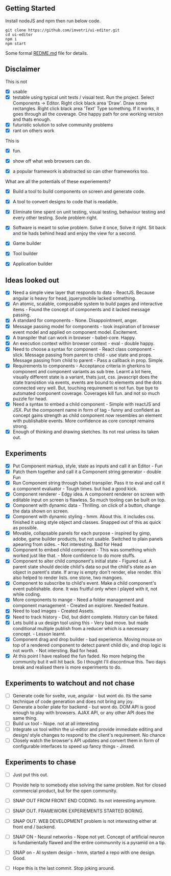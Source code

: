 
## Getting Started
Install nodeJS and npm then run below code.

```
git clone https://github.com/imvetri/ui-editor.git
cd ui-editor
npm i
npm start

```

Some formal [REDME.md](REDME.md) file for details.

## Disclaimer

This is not 

- [x] usable
- [x] testable using typical unit tests / visual test. Run the project. Select Components -> Editor. Right click black area 'Draw'. Draw some rectangles. Right click black area 'Text' Type something. If it works, it goes through all the coverage. One happy path for one working version and thats enough.  
- [x] futuristic solution to solve community problems
- [x] rant on others work

This is

- [x] fun.
- [x] show off what web browsers can do.
- [x] a popular framework is abstracted so can other frameworks too. 


What are all the potentials of these experiements?

- [x] Build a tool to build components on screen and generate code. 
- [x] A tool to convert designs to code that is readable.
- [x] Eliminate time spent on unit testing, visual testing, behaviour testing and every other testing. Sovle problem right.
- [x] Software is meant to solve problem. Solve it once, Solve it right. Sit back and tie hads behind head and enjoy the view for a second. 
- [x] Game builder
- [x] Tool builder
- [x] Application builder


## Ideas looked out

- [x] Need a simple view layer that responds to data - ReactJS. Because angular is heavy for head, jquerymobile lacked something.
- [x] An atomic, scalable, composable system to build pages and interactive items - Found the concept of components and it lacked message passing.
- [x] A standard for components - None. Disappointment, anger.
- [x] Message passing model for components - took inspiration of browser event model and applied on component model. Excitement.
- [x] A transpiler that can work in browser - babel-core. Happy.
- [x] An execution context within browser context - eval - double happy.
- [x] Need to choose a syntax for component - React class component - slick. Message passing from parent to child - use state and props. Message passing from child to parent - Pass a callback in prop. Simple.
- [x] Requirements to components - Acceptance criteria in gherkins to component and component variants as sub tree. Learnt a lot here, visually different state is a variant, thats just, css. javascript does the state transistion via events, events are bound to elements and the dots connected very well. But, touching requirement is not fun. bye bye to automated component coverage. Coverages kill fun. and not so much puzzle for head.
- [x] Need a syntax to embed a child component - Simple with reactJS and JSX. Put the component name in form of tag - funny and confident as concept gains strength as child component now resembles an element with publishable events. More confidence as core concept remains strong.
- [x] Enough of thinking and drawing sketches. Its not real unless its taken out.

## Experiments

- [x] Put Component markup, style, state as inputs and call it an Editor - Fun
- [x] Patch them together and call it a Component string generator - double Fun
- [x] Run Component string through babel transpiler. Pass it to eval and call it a component evaluator - Tough times. but had a good kick.
- [x] Component renderer - Edgy idea. A component renderer on screen with editable input on screen is flawless. So much tooling can be built on top.
- [x] Component with dynamic data - Thrilling. on click of a button, change the data shown on screen.
- [x] Component with dynamic styling - hmm. About this. it includes css. finished it using style object and classes. Snapped out of this as quick as possible.
- [x] Movable, collapsable panels for each purpose - inspired by gimp, adobe, game builder products, but not usable. Switched to plain panels apearing from sides. - Not interesting. Bad for Head
- [x] Component to embed child component - This was something which worked just like that. - More confidence to do more stuffs.
- [x] Component to alter child component's initial state - Figured out. A parent state should decide child's data so put the child's state as an object in parent's state. If array is empty don't render, else render. this also helped to render lists. one stone, two mangoes. 
- [x] Component to subscribe to child's event. Make a child component's event publishable. done. It was fruitful only when I played with it, not while coding.
- [x] More components to mange - Need a folder management and component management - Created an explorer. Needed feature.
- [x] Need to load images - Created Assets.
- [x] Need to track history - Did, but didnt complete. History can be faked. 
- [x] Lets build a ux design tool using this - Very bad move. but made conditional multiple publish from a reducer which is a necessary concept. - Lesson learnt. 
- [x] Component drag and drop builder - bad experience. Moving mouse on top of a rendered component to detect parent child div, and drop logic is not worth.   - Not intersting. Bad for head.
- [x] At this point I have realised the fun faded. No more helping the community but it will hit back. So I thought I'll discontinue this. Two days break and realised there is more experiments to do.

## Experiments to watchout and not chase

- [ ] Generate code for svelte, vue, angular - but wont do. Its the same technique of code generation and does not bring any joy.
- [ ] Generate a boiler plate for backend - but wont do. DOM API is good enough to play with browsers. AJAX API, or any other API does the same thing.
- [ ] Build ux tool - Nope. not at all interesting
- [ ] Integrate ux tool within the ui-editor and provide immediate editing and design/ style changes to respond to the client's requirement. No chance
- [ ] Closely watch the browser's API updates and convert them in form of configurable interfaces to speed up fancy things - Jinxed.

## Experiments to chase
- [ ] Just put this out.
- [ ] Provide help to somebody else solving the same problem. Not for closed commercial product, but for the open community.
- [ ] SNAP OUT FROM FRONT END CODING. Its not interesting anymore.
- [ ] SNAP OUT. FRAMEWORK EXPERIEMENTS STARTED BORING.
- [ ] SNAP OUT. WEB DEVELOPMENT problem is not interesting either at front end / backend.
- [ ] SNAP ON - Neural networks - Nope not yet. Concept of artificial neuron is fundamentally flawed and the entire communnity is a pyramid on a tip. 
- [ ] SNAP on - AI system design - hmm, started a repo with one design. Good.
- [ ] Hope this is the last commit. Stop joking around. 

